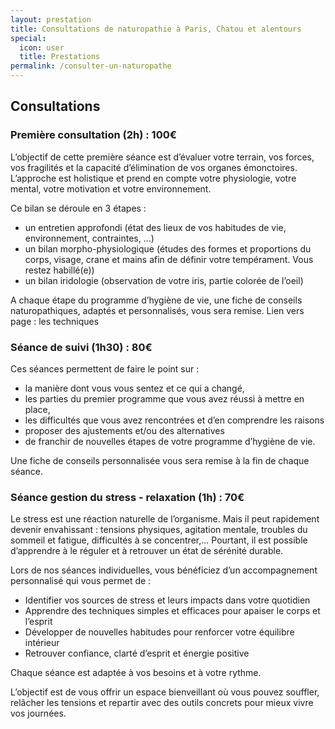 ```yaml
---
layout: prestation
title: Consultations de naturopathie à Paris, Chatou et alentours
special:
  icon: user
  title: Prestations
permalink: /consulter-un-naturopathe
---
```


## Consultations

### Première consultation (2h) : 100€

L’objectif de cette première séance est d’évaluer votre terrain, vos forces, vos fragilités et la capacité
d’élimination de vos organes émonctoires. L’approche est holistique et prend en compte votre
physiologie, votre mental, votre motivation et votre environnement.

Ce bilan se déroule en 3 étapes :
- un entretien approfondi (état des lieux de vos habitudes de vie, environnement, contraintes, ...)
- un bilan morpho-physiologique (études des formes et proportions du corps, visage, crane et mains
afin de définir votre tempérament. Vous restez habillé(e))
- un bilan iridologie (observation de votre iris, partie colorée de l’oeil)

A chaque étape du programme d’hygiène de vie, une fiche de conseils naturopathiques, adaptés et
personnalisés, vous sera remise. Lien vers page : les techniques

### Séance de suivi (1h30) : 80€

Ces séances permettent de faire le point sur :
- la manière dont vous vous sentez et ce qui a changé,
- les parties du premier programme que vous avez réussi à mettre en place,
- les difficultés que vous avez rencontrées et d’en comprendre les raisons
- proposer des ajustements et/ou des alternatives
- de franchir de nouvelles étapes de votre programme d’hygiène de vie.

Une fiche de conseils personnalisée vous sera remise à la fin de chaque séance.

### Séance gestion du stress - relaxation (1h) : 70€

Le stress est une réaction naturelle de l’organisme. Mais il peut rapidement devenir envahissant : tensions physiques, agitation mentale, troubles du sommeil et fatigue, difficultés à se concentrer,… Pourtant, il est possible d’apprendre à le réguler et à retrouver un état de sérénité durable.

Lors de nos séances individuelles, vous bénéficiez d’un accompagnement personnalisé qui vous permet de :

- Identifier vos sources de stress et leurs impacts dans votre quotidien
- Apprendre des techniques simples et efficaces pour apaiser le corps et l’esprit
- Développer de nouvelles habitudes pour renforcer votre équilibre intérieur
- Retrouver confiance, clarté d’esprit et énergie positive

Chaque séance est adaptée à vos besoins et à votre rythme. 

L’objectif est de vous offrir un espace bienveillant où vous pouvez souffler, relâcher les tensions et repartir avec des outils concrets pour mieux vivre vos journées.
